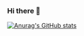 ### Hi there 👋

[![Anurag's GitHub stats](https://github-readme-stats.vercel.app/api?username=Costa-atsoC)](https://github.com/anuraghazra/github-readme-stats)


<!--
**Costa-atsoC/Costa-atsoC** is a ✨ _special_ ✨ repository because its `README.md` (this file) appears on your GitHub profile.

Here are some ideas to get you started:

- 🔭 I’m currently working on ...
- 🌱 I’m currently learning ...
- 👯 I’m looking to collaborate on ...
- 🤔 I’m looking for help with ...
- 💬 Ask me about ...
- 📫 How to reach me: ...
- 😄 Pronouns: ...
- ⚡ Fun fact: ...
-->
